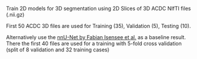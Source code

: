 Train 2D models for 3D segmentation using 2D Slices of 3D ACDC NIfTI files (.nii.gz)

First 50 ACDC 3D files are used for Training (35), Validation (5), Testing (10).

Alternatively use the [nnU-Net by Fabian Isensee et al.](https://github.com/MIC-DKFZ/nnUNet) as a baseline result. There the first 40 files are used for a training with 5-fold cross validation (split of 8 validation and 32 training cases)
